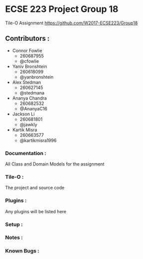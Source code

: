 ECSE 223 Project Group 18
====
Tile-O Assignment
https://github.com/W2017-ECSE223/Group18

## Contributors :  
- Connor Fowlie
	- 260687955
	- @cfowlie
- Yaniv Bronshtein 
	- 260618099 	
	- @yanbronshtein
- Alex Stedman 		
	- 260627145 	
	- @stedmana
- Ananya Chandra 	
	- 260682532 	
	- @AnanyaC16
- Jackson Li 		
	- 260681801 	
	- @jawkly
- Kartik Misra 		
	- 260663577 	
	- @kartikmisra1996

### Documentation :
All Class and Domain Models for the assignment

### Tile-O :
The project and source code

### Plugins :
Any plugins will be listed here

### Setup :

### Notes :

### Known Bugs :